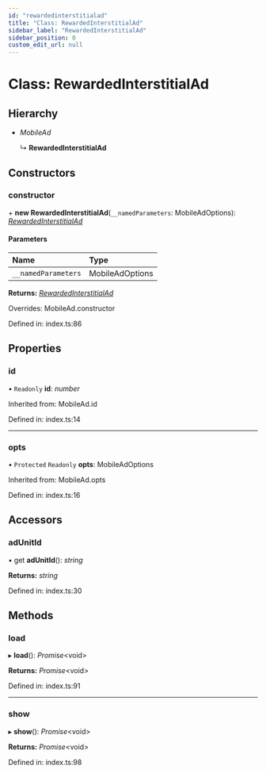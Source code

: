 ```yaml
---
id: "rewardedinterstitialad"
title: "Class: RewardedInterstitialAd"
sidebar_label: "RewardedInterstitialAd"
sidebar_position: 0
custom_edit_url: null
---
```


# Class: RewardedInterstitialAd

## Hierarchy

- *MobileAd*

  ↳ **RewardedInterstitialAd**

## Constructors

### constructor

\+ **new RewardedInterstitialAd**(`__namedParameters`: MobileAdOptions): [*RewardedInterstitialAd*](rewardedinterstitialad.md)

#### Parameters

| Name | Type |
| :------ | :------ |
| `__namedParameters` | MobileAdOptions |

**Returns:** [*RewardedInterstitialAd*](rewardedinterstitialad.md)

Overrides: MobileAd.constructor

Defined in: index.ts:86

## Properties

### id

• `Readonly` **id**: *number*

Inherited from: MobileAd.id

Defined in: index.ts:14

___

### opts

• `Protected` `Readonly` **opts**: MobileAdOptions

Inherited from: MobileAd.opts

Defined in: index.ts:16

## Accessors

### adUnitId

• get **adUnitId**(): *string*

**Returns:** *string*

Defined in: index.ts:30

## Methods

### load

▸ **load**(): *Promise*<void\>

**Returns:** *Promise*<void\>

Defined in: index.ts:91

___

### show

▸ **show**(): *Promise*<void\>

**Returns:** *Promise*<void\>

Defined in: index.ts:98
